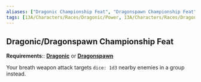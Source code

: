 ```yaml
---
aliases: ["Dragonic Championship Feat", "Dragonspawn Championship Feat"]
tags: [13A/Characters/Races/Dragonic/Power, 13A/Characters/Races/Dragonspawn/Power]
---
```


## Dragonic/Dragonspawn Championship Feat

**Requirements**:: **[Dragonic](Compendium/13A/Races/Dragonic-Dragonspawn.md)** or **[Dragonspawn](Compendium/13A/Races/Dragonic-Dragonspawn.md)**

Your breath weapon attack targets `dice: 1d3` nearby enemies in a group instead.
